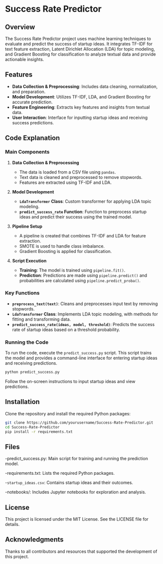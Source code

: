 # Success Rate Predictor

## Overview
The Success Rate Predictor project uses machine learning techniques to evaluate and predict the success of startup ideas. It integrates TF-IDF for text feature extraction, Latent Dirichlet Allocation (LDA) for topic modeling, and Gradient Boosting for classification to analyze textual data and provide actionable insights.

## Features
- **Data Collection & Preprocessing**: Includes data cleaning, normalization, and preparation.
- **Model Development**: Utilizes TF-IDF, LDA, and Gradient Boosting for accurate prediction.
- **Feature Engineering**: Extracts key features and insights from textual data.
- **User Interaction**: Interface for inputting startup ideas and receiving success predictions.

## Code Explanation

### Main Components

1. **Data Collection & Preprocessing**
   - The data is loaded from a CSV file using `pandas`.
   - Text data is cleaned and preprocessed to remove stopwords.
   - Features are extracted using TF-IDF and LDA.

2. **Model Development**
   - **`LdaTransformer` Class**: Custom transformer for applying LDA topic modeling.
   - **`predict_success_rate` Function**: Function to preprocess startup ideas and predict their success using the trained model.

3. **Pipeline Setup**
   - A pipeline is created that combines TF-IDF and LDA for feature extraction.
   - SMOTE is used to handle class imbalance.
   - Gradient Boosting is applied for classification.

4. **Script Execution**
   - **Training**: The model is trained using `pipeline.fit()`.
   - **Prediction**: Predictions are made using `pipeline.predict()` and probabilities are calculated using `pipeline.predict_proba()`.

### Key Functions

- **`preprocess_text(text)`**: Cleans and preprocesses input text by removing stopwords.
- **`LdaTransformer` Class**: Implements LDA topic modeling, with methods for fitting and transforming data.
- **`predict_success_rate(ideas, model, threshold)`**: Predicts the success rate of startup ideas based on a threshold probability.

### Running the Code

To run the code, execute the `predict_success.py` script. This script trains the model and provides a command-line interface for entering startup ideas and receiving predictions.

```bash
python predict_success.py
```
Follow the on-screen instructions to input startup ideas and view predictions.

## Installation

Clone the repository and install the required Python packages:

```bash
git clone https://github.com/yourusername/Success-Rate-Predictor.git
cd Success-Rate-Predictor
pip install -r requirements.txt
```

## Files

-predict_success.py: Main script for training and running the prediction model.

-requirements.txt: Lists the required Python packages.

-`startup_ideas.csv`: Contains startup ideas and their outcomes.

-notebooks/: Includes Jupyter notebooks for exploration and analysis.

## License

This project is licensed under the MIT License. See the LICENSE file for details.

## Acknowledgments
Thanks to all contributors and resources that supported the development of this project.
